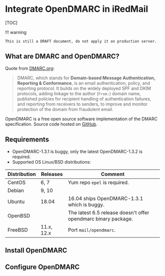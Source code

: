 # Integrate OpenDMARC in iRedMail

[TOC]

!!! warning

    This is still a DRAFT document, do not apply it on production server.

## What are DMARC and OpenDMARC?

Quote from [DMARC.org](https://dmarc.org):

> DMARC, which stands for __Domain-based Message Authentication, Reporting
> & Conformance__, is an email authentication, policy, and reporting protocol.
> It builds on the widely deployed SPF and DKIM protocols, adding linkage to
> the author (`From:`) domain name, published policies for recipient handling
> of authentication failures, and reporting from receivers to senders, to
> improve and monitor protection of the domain from fraudulent email.

OpenDMARC is a free open source software implementation of the DMARC
specification. Source code hosted on [GitHub](https://github.com/trusteddomainproject/OpenDMARC).

## Requirements

* OpenDMARC-1.3.1 is buggy, only the latest OpenDMARC-1.3.2 is required.
* Supported OS Linux/BSD distributions:

Distribution | Releases | Comment
---|---|---
CentOS | 6, 7 | Yum repo `epel` is required.
Debian | 9, 10 |
Ubuntu | 18.04 | 16.04 ships OpenDMARC-1.3.1 which is buggy.
OpenBSD | | The latest 6.5 release doesn't offer opendmarc binary package.
FreeBSD | 11.x, 12.x | Port `mail/opendmarc`.

## Install OpenDMARC

## Configure OpenDMARC
